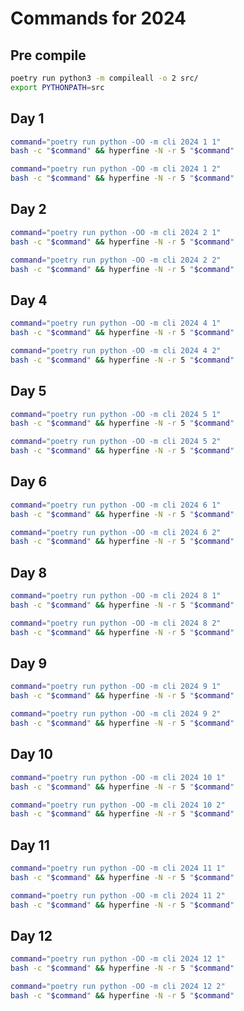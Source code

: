 # Commands for 2024

## Pre compile

```sh
poetry run python3 -m compileall -o 2 src/
export PYTHONPATH=src
```

## Day 1

```sh
command="poetry run python -OO -m cli 2024 1 1"
bash -c "$command" && hyperfine -N -r 5 "$command"
```

```sh
command="poetry run python -OO -m cli 2024 1 2"
bash -c "$command" && hyperfine -N -r 5 "$command"
```

## Day 2

```sh
command="poetry run python -OO -m cli 2024 2 1"
bash -c "$command" && hyperfine -N -r 5 "$command"
```

```sh
command="poetry run python -OO -m cli 2024 2 2"
bash -c "$command" && hyperfine -N -r 5 "$command"
```

## Day 4

```sh
command="poetry run python -OO -m cli 2024 4 1"
bash -c "$command" && hyperfine -N -r 5 "$command"
```

```sh
command="poetry run python -OO -m cli 2024 4 2"
bash -c "$command" && hyperfine -N -r 5 "$command"
```

## Day 5

```sh
command="poetry run python -OO -m cli 2024 5 1"
bash -c "$command" && hyperfine -N -r 5 "$command"
```

```sh
command="poetry run python -OO -m cli 2024 5 2"
bash -c "$command" && hyperfine -N -r 5 "$command"
```

## Day 6

```sh
command="poetry run python -OO -m cli 2024 6 1"
bash -c "$command" && hyperfine -N -r 5 "$command"
```

```sh
command="poetry run python -OO -m cli 2024 6 2"
bash -c "$command" && hyperfine -N -r 5 "$command"
```

## Day 8

```sh
command="poetry run python -OO -m cli 2024 8 1"
bash -c "$command" && hyperfine -N -r 5 "$command"
```

```sh
command="poetry run python -OO -m cli 2024 8 2"
bash -c "$command" && hyperfine -N -r 5 "$command"
```

## Day 9

```sh
command="poetry run python -OO -m cli 2024 9 1"
bash -c "$command" && hyperfine -N -r 5 "$command"
```

```sh
command="poetry run python -OO -m cli 2024 9 2"
bash -c "$command" && hyperfine -N -r 5 "$command"
```

## Day 10

```sh
command="poetry run python -OO -m cli 2024 10 1"
bash -c "$command" && hyperfine -N -r 5 "$command"
```

```sh
command="poetry run python -OO -m cli 2024 10 2"
bash -c "$command" && hyperfine -N -r 5 "$command"
```

## Day 11

```sh
command="poetry run python -OO -m cli 2024 11 1"
bash -c "$command" && hyperfine -N -r 5 "$command"
```

```sh
command="poetry run python -OO -m cli 2024 11 2"
bash -c "$command" && hyperfine -N -r 5 "$command"
```

## Day 12

```sh
command="poetry run python -OO -m cli 2024 12 1"
bash -c "$command" && hyperfine -N -r 5 "$command"
```

```sh
command="poetry run python -OO -m cli 2024 12 2"
bash -c "$command" && hyperfine -N -r 5 "$command"
```
